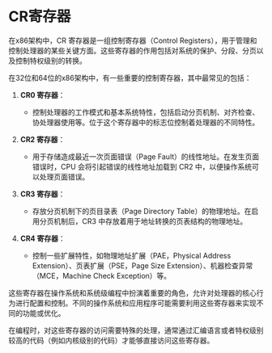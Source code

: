 # CR寄存器

在x86架构中，CR 寄存器是一组控制寄存器（Control Registers），用于管理和控制处理器的某些关键方面。这些寄存器的作用包括对系统的保护、分段、分页以及控制特权级别的转换。

在32位和64位的x86架构中，有一些重要的控制寄存器，其中最常见的包括：

1. **CR0 寄存器**：
    - 控制处理器的工作模式和基本系统特性，包括启动分页机制、对齐检查、协处理器使用等。位于这个寄存器中的标志位控制着处理器的不同特性。

2. **CR2 寄存器**：
    - 用于存储造成最近一次页面错误（Page Fault）的线性地址。在发生页面错误时，CPU 会将引起错误的线性地址加载到 CR2 中，以便操作系统可以处理页面错误。

3. **CR3 寄存器**：
    - 存放分页机制下的页目录表（Page Directory Table）的物理地址。在启用分页机制后，CR3 中存放着用于地址转换的页表结构的物理地址。

4. **CR4 寄存器**：
    - 控制一些扩展特性，如物理地址扩展（PAE，Physical Address Extension）、页表扩展（PSE，Page Size Extension）、机器检查异常（MCE，Machine Check Exception）等。

这些寄存器在操作系统和系统级编程中扮演着重要的角色，允许对处理器的核心行为进行配置和控制。不同的操作系统和应用程序可能需要利用这些寄存器来实现不同的功能或优化。

在编程时，对这些寄存器的访问需要特殊的处理，通常通过汇编语言或者特权级别较高的代码（例如内核级别的代码）才能够直接访问这些寄存器。